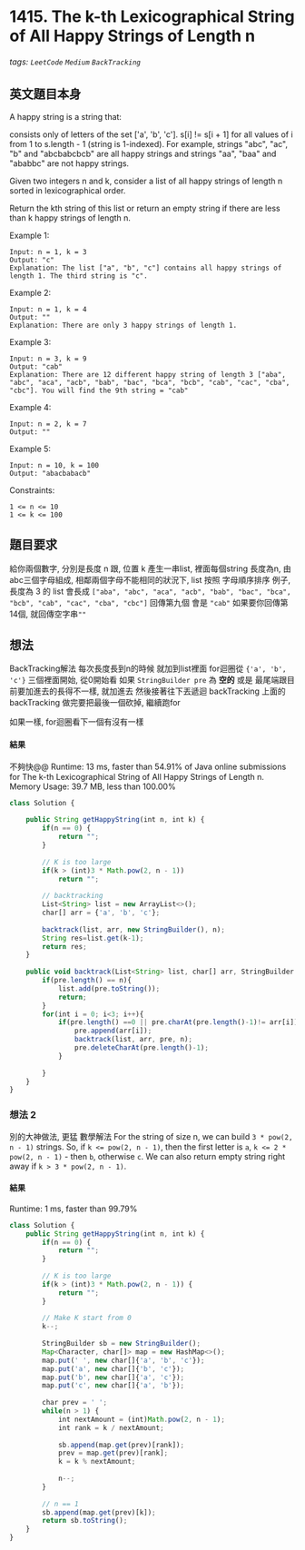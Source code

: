 # 1415. The k-th Lexicographical String of All Happy Strings of Length n
###### tags: `LeetCode` `Medium` `BackTracking`

## 英文題目本身
A happy string is a string that:

consists only of letters of the set ['a', 'b', 'c'].
s[i] != s[i + 1] for all values of i from 1 to s.length - 1 (string is 1-indexed).
For example, strings "abc", "ac", "b" and "abcbabcbcb" are all happy strings and strings "aa", "baa" and "ababbc" are not happy strings.

Given two integers n and k, consider a list of all happy strings of length n sorted in lexicographical order.

Return the kth string of this list or return an empty string if there are less than k happy strings of length n.

 

Example 1:
```
Input: n = 1, k = 3
Output: "c"
Explanation: The list ["a", "b", "c"] contains all happy strings of length 1. The third string is "c".
```
Example 2:
```
Input: n = 1, k = 4
Output: ""
Explanation: There are only 3 happy strings of length 1.
```
Example 3:
```
Input: n = 3, k = 9
Output: "cab"
Explanation: There are 12 different happy string of length 3 ["aba", "abc", "aca", "acb", "bab", "bac", "bca", "bcb", "cab", "cac", "cba", "cbc"]. You will find the 9th string = "cab"
```
Example 4:
```
Input: n = 2, k = 7
Output: ""
```
Example 5:
```
Input: n = 10, k = 100
Output: "abacbabacb"
```

Constraints:
```
1 <= n <= 10
1 <= k <= 100
```
## 題目要求
給你兩個數字, 分別是長度 n 跟, 位置 k
產生一串list, 裡面每個string 長度為n, 由abc三個字母組成, 相鄰兩個字母不能相同的狀況下, list 按照 字母順序排序
例子, 長度為 3 的 list 會長成
`["aba", "abc", "aca", "acb", "bab", "bac", "bca", "bcb", "cab", "cac", "cba", "cbc"]`
回傳第九個 會是 `"cab"`
如果要你回傳第14個, 就回傳空字串`""`

## 想法
BackTracking解法
每次長度長到n的時候 就加到list裡面
for迴圈從 `{'a', 'b', 'c'}` 三個裡面開始, 從0開始看
如果 `StringBuilder pre` 為 **空的** 或是 最尾端跟目前要加進去的長得不一樣, 就加進去
然後接著往下丟遞迴 backTracking
上面的 backTracking 做完要把最後一個砍掉, 繼續跑for

如果一樣, for迴圈看下一個有沒有一樣

#### 結果
不夠快@@
Runtime: 13 ms, faster than 54.91% of Java online submissions for The k-th Lexicographical String of All Happy Strings of Length n.
Memory Usage: 39.7 MB, less than 100.00% 
```javascript
class Solution {
    
    public String getHappyString(int n, int k) {
        if(n == 0) {
            return "";
        }
        
        // K is too large
        if(k > (int)3 * Math.pow(2, n - 1))
            return "";
        
        // backtracking
        List<String> list = new ArrayList<>();
        char[] arr = {'a', 'b', 'c'};
        
        backtrack(list, arr, new StringBuilder(), n);
        String res=list.get(k-1);
        return res;
    }
    
    public void backtrack(List<String> list, char[] arr, StringBuilder pre, int n){
        if(pre.length() == n){
            list.add(pre.toString());
            return;
        }
        for(int i = 0; i<3; i++){
            if(pre.length() ==0 || pre.charAt(pre.length()-1)!= arr[i]){
                pre.append(arr[i]);
                backtrack(list, arr, pre, n);
                pre.deleteCharAt(pre.length()-1);
            }
            
        }
    }
}
```

### 想法 2
別的大神做法, 更猛
數學解法
For the string of size n, we can build `3 * pow(2, n - 1)` strings. So, if `k <= pow(2, n - 1)`, then the first letter is `a`, `k <= 2 * pow(2, n - 1)` - then `b`, otherwise `c`. We can also return empty string right away if `k > 3 * pow(2, n - 1)`.
#### 結果
Runtime: 1 ms, faster than 99.79%
```javascript
class Solution {
    public String getHappyString(int n, int k) {
        if(n == 0) {
            return "";
        }
        
        // K is too large
        if(k > (int)3 * Math.pow(2, n - 1)) {
            return "";
        }
        
        // Make K start from 0
        k--;
        
        StringBuilder sb = new StringBuilder();
        Map<Character, char[]> map = new HashMap<>();
        map.put(' ', new char[]{'a', 'b', 'c'});
        map.put('a', new char[]{'b', 'c'});
        map.put('b', new char[]{'a', 'c'});
        map.put('c', new char[]{'a', 'b'});
        
        char prev = ' ';
        while(n > 1) {
            int nextAmount = (int)Math.pow(2, n - 1);
            int rank = k / nextAmount;
            
            sb.append(map.get(prev)[rank]);
            prev = map.get(prev)[rank];
            k = k % nextAmount;
            
            n--;
        }
        
        // n == 1
        sb.append(map.get(prev)[k]);
        return sb.toString();  
    }
}
```